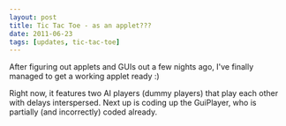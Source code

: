 ```yaml
---
layout: post
title: Tic Tac Toe - as an applet???
date: 2011-06-23
tags: [updates, tic-tac-toe]
---
```


After figuring out applets and GUIs out a few nights ago, I've finally managed to get a working applet ready :)

Right now, it features two AI players (dummy players) that play each other with delays interspersed. Next up is coding up the GuiPlayer, who is partially (and incorrectly) coded already.